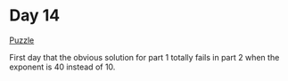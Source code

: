 # Day 14

[Puzzle](https://adventofcode.com/2021/day/14)

First day that the obvious solution for part 1 totally fails in part 2
when the exponent is 40 instead of 10.
